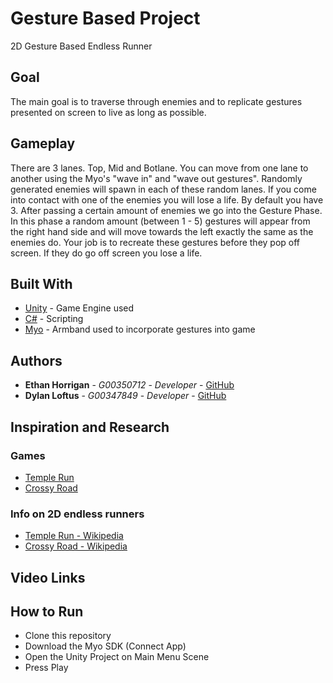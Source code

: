 # Gesture Based Project

2D Gesture Based Endless Runner

## Goal
The main goal is to traverse through enemies and to replicate gestures presented on screen to live as long as possible.

## Gameplay

There are 3 lanes. Top, Mid and Botlane. You can move from one lane to another using the Myo's "wave in" and "wave out gestures". Randomly generated enemies will spawn in each of these random lanes. If you come into contact with one of the enemies you will lose a life. By default you have 3. After passing a certain amount of enemies we go into the Gesture Phase. In this phase a random amount (between 1 - 5) gestures will appear from the right hand side and will move towards the left exactly the same as the enemies do. Your job is to recreate these gestures before they pop off screen. If they do go off screen you lose a life.

## Built With

* [Unity](https://unity.com/) - Game Engine used
* [C#](https://docs.microsoft.com/en-us/dotnet/csharp/) - Scripting
* [Myo](https://support.getmyo.com/hc/en-us) - Armband used to incorporate gestures into game

## Authors

* **Ethan Horrigan** - *G00350712* - *Developer* - [GitHub](https://github.com/ethanhorrigan)
* **Dylan Loftus** - *G00347849* - *Developer* - [GitHub](https://github.com/dylanloftus)

## Inspiration and Research

### Games
* [Temple Run](https://play.google.com/store/apps/details?id=com.imangi.templerun&hl=en)
* [Crossy Road](https://poki.com/en/g/crossy-road)

### Info on 2D endless runners
* [Temple Run - Wikipedia](https://en.wikipedia.org/wiki/Temple_Run)
* [Crossy Road - Wikipedia](https://en.wikipedia.org/wiki/Crossy_Road)

## Video Links

## How to Run
* Clone this repository
* Download the Myo SDK (Connect App)
* Open the Unity Project on Main Menu Scene
* Press Play



